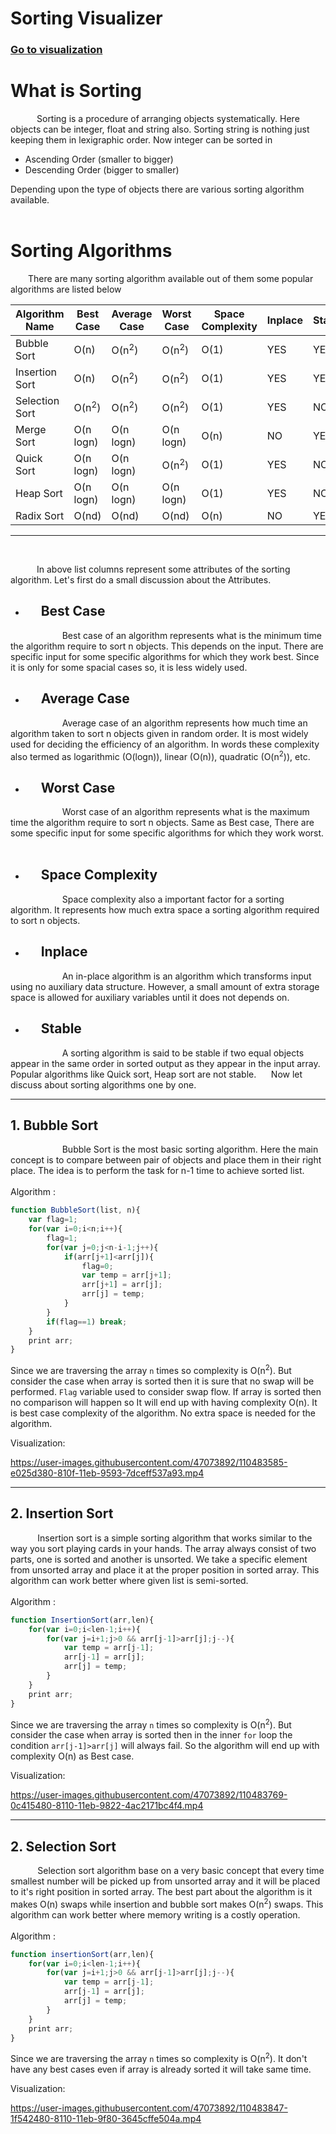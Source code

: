 # Sorting Visualizer 
### [Go to visualization](https://biplab-roy.github.io/Easy-Sorting/)

# **What is Sorting**

&emsp;&emsp;&emsp;Sorting is a procedure of arranging objects systematically. Here objects can be integer, float and string also. Sorting string is nothing just keeping them in lexigraphic order. Now integer can be sorted in <br>
- Ascending Order (smaller to bigger)
- Descending Order (bigger to smaller)

Depending upon the type of objects there are various sorting algorithm available. 
<br><br>

# **Sorting Algorithms**

&emsp;&emsp;There are many sorting algorithm available out of them some popular algorithms are listed below

| Algorithm Name | Best Case | Average Case | Worst Case | Space Complexity | Inplace | Stable |
|---|---|---|---|---|---|---|
| Bubble Sort | O(n) | O(n<sup>2</sup>) | O(n<sup>2</sup>) | O(1) | YES | YES |
| Insertion Sort | O(n) | O(n<sup>2</sup>) | O(n<sup>2</sup>) | O(1) | YES | YES |
| Selection Sort | O(n<sup>2</sup>) | O(n<sup>2</sup>) | O(n<sup>2</sup>) | O(1) | YES | NO |
| Merge Sort | O(n logn) | O(n logn) | O(n logn) | O(n) | NO | YES
| Quick Sort | O(n logn) | O(n logn) | O(n<sup>2</sup>) | O(1) | YES | NO |
| Heap Sort | O(n logn) | O(n logn) | O(n logn) | O(1) | YES | NO |
| Radix Sort | O(nd) | O(nd) | O(nd) | O(n) | NO | YES |
***
<br>

&emsp;&emsp;&emsp;In above list columns represent some attributes of the sorting algorithm. Let's first do a small discussion about the Attributes. 

- ## &nbsp;&nbsp;&nbsp;&nbsp;  Best Case
&nbsp;&nbsp;&nbsp;&nbsp;&nbsp;&nbsp;&nbsp;&nbsp;&nbsp;&nbsp;&nbsp;&nbsp;&nbsp;&nbsp;&nbsp;&nbsp;&nbsp;&nbsp;&nbsp;&nbsp;
Best case of an algorithm represents what is the minimum time the algorithm require to sort n objects. This depends on the input. There are specific input for some specific algorithms for which they work best. Since it is only for some spacial cases so, it is less widely used. 
<br>

- ## &nbsp;&nbsp;&nbsp;&nbsp;  Average Case
&nbsp;&nbsp;&nbsp;&nbsp;&nbsp;&nbsp;&nbsp;&nbsp;&nbsp;&nbsp;&nbsp;&nbsp;&nbsp;&nbsp;&nbsp;&nbsp;&nbsp;&nbsp;&nbsp;&nbsp;
Average case of an algorithm represents how much time an algorithm taken to sort n objects given in random order. It is most widely used for deciding the efficiency of an algorithm. In words these complexity also termed as logarithmic (O(logn)), linear (O(n)), quadratic (O(n<sup>2</sup>)), etc.
<br>

- ## &nbsp;&nbsp;&nbsp;&nbsp;  Worst Case
&nbsp;&nbsp;&nbsp;&nbsp;&nbsp;&nbsp;&nbsp;&nbsp;&nbsp;&nbsp;&nbsp;&nbsp;&nbsp;&nbsp;&nbsp;&nbsp;&nbsp;&nbsp;&nbsp;&nbsp;
Worst case of an algorithm represents what is the maximum time the algorithm require to sort n objects. Same as Best case, There are some specific input for some specific algorithms for which they work worst.  
<br>

- ## &nbsp;&nbsp;&nbsp;&nbsp;  Space Complexity
&nbsp;&nbsp;&nbsp;&nbsp;&nbsp;&nbsp;&nbsp;&nbsp;&nbsp;&nbsp;&nbsp;&nbsp;&nbsp;&nbsp;&nbsp;&nbsp;&nbsp;&nbsp;&nbsp;&nbsp;
Space complexity also a important factor for a sorting algorithm. It represents how much extra space a sorting algorithm required to sort n objects. 

- ## &nbsp;&nbsp;&nbsp;&nbsp;  Inplace
&nbsp;&nbsp;&nbsp;&nbsp;&nbsp;&nbsp;&nbsp;&nbsp;&nbsp;&nbsp;&nbsp;&nbsp;&nbsp;&nbsp;&nbsp;&nbsp;&nbsp;&nbsp;&nbsp;&nbsp;
An in-place algorithm is an algorithm which transforms input using no auxiliary data structure. However, a small amount of extra storage space is allowed for auxiliary variables until it does not depends on.


- ## &nbsp;&nbsp;&nbsp;&nbsp;  Stable
&nbsp;&nbsp;&nbsp;&nbsp;&nbsp;&nbsp;&nbsp;&nbsp;&nbsp;&nbsp;&nbsp;&nbsp;&nbsp;&nbsp;&nbsp;&nbsp;&nbsp;&nbsp;&nbsp;&nbsp;
A sorting algorithm is said to be stable if two equal objects  appear in the same order in sorted output as they appear in the input array. Popular algorithms like Quick sort, Heap sort are not stable. 
&nbsp;&nbsp;&nbsp;&nbsp;
Now let discuss about sorting algorithms one by one. 
***
## **1. Bubble Sort**
&nbsp;&nbsp;&nbsp;&nbsp;&nbsp;&nbsp;&nbsp;&nbsp;&nbsp;&nbsp;&nbsp;&nbsp;&nbsp;&nbsp;&nbsp;&nbsp;&nbsp;&nbsp;&nbsp;&nbsp;
Bubble Sort is the most basic sorting algorithm. Here the main concept is to compare between pair of objects and place them in their right place. The idea is to perform the task for n-1 time to achieve sorted list.  <br><br>
Algorithm :
```javascript
function BubbleSort(list, n){
    var flag=1;
    for(var i=0;i<n;i++){
        flag=1;
        for(var j=0;j<n-i-1;j++){
            if(arr[j+1]<arr[j]){
                flag=0;
                var temp = arr[j+1];
                arr[j+1] = arr[j];
                arr[j] = temp;
            }
        }
        if(flag==1) break;
    }
    print arr;
} 
```
Since we are traversing the array `n` times so complexity is O(n<sup>2</sup>). But consider the case when array is sorted then it is sure that no swap will be performed. `Flag` variable used to consider swap flow. If array is sorted then no comparison will happen so It will end up with having complexity O(n). It is best case complexity of the algorithm. No extra space is needed for the algorithm.

Visualization:


https://user-images.githubusercontent.com/47073892/110483585-e025d380-810f-11eb-9593-7dceff537a93.mp4



***
## **2. Insertion Sort**
&nbsp;&nbsp;&nbsp;&nbsp;&nbsp;&nbsp;&nbsp;&nbsp;&nbsp;&nbsp;&nbsp;Insertion sort is a simple sorting algorithm that works similar to the way you sort playing cards in your hands. The array always consist of two parts, one is sorted and another is unsorted. We take a specific element from unsorted array and place it at the proper position in sorted array. This algorithm can work better where given list is semi-sorted. <br><br>
Algorithm :

```javascript
function InsertionSort(arr,len){
    for(var i=0;i<len-1;i++){
        for(var j=i+1;j>0 && arr[j-1]>arr[j];j--){
            var temp = arr[j-1];
            arr[j-1] = arr[j];
            arr[j] = temp;
        }
    }
    print arr;
}
```
Since we are traversing the array `n` times so complexity is O(n<sup>2</sup>). But consider the case when array is sorted then in the inner `for` loop the condition `arr[j-1]>arr[j]` will always fail. So the algorithm will end up with complexity O(n) as Best case.

Visualization:


https://user-images.githubusercontent.com/47073892/110483769-0c415480-8110-11eb-9822-4ac2171bc4f4.mp4



***
## **2. Selection Sort**
&nbsp;&nbsp;&nbsp;&nbsp;&nbsp;&nbsp;&nbsp;&nbsp;&nbsp;&nbsp;&nbsp;Selection sort algorithm base on a very basic concept that every time smallest number will be picked up from unsorted array and it will be placed to it's right position in sorted array. The best part about the algorithm is it makes O(n) swaps while insertion and bubble sort makes O(n<sup>2</sup>) swaps. This algorithm can work better where memory writing is a costly operation. <br><br>
Algorithm :

```javascript
function insertionSort(arr,len){
    for(var i=0;i<len-1;i++){
        for(var j=i+1;j>0 && arr[j-1]>arr[j];j--){
            var temp = arr[j-1];
            arr[j-1] = arr[j];
            arr[j] = temp;
        }
    }
    print arr;
}
```
Since we are traversing the array `n` times so complexity is O(n<sup>2</sup>). It don't have any best cases even if array is already sorted it will take same time. 

Visualization:


https://user-images.githubusercontent.com/47073892/110483847-1f542480-8110-11eb-9f80-3645cffe504a.mp4







